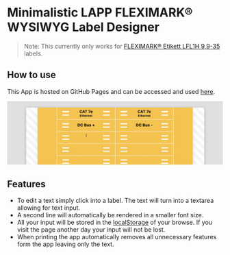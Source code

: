 # Minimalistic LAPP FLEXIMARK® WYSIWYG Label Designer


> Note: This currently only works for [FLEXIMARK® Etikett LFL1H 9,9-35](https://www.lappkabel.de/produkte/online-kataloge-shop/kennzeichnungssysteme/fleximark-laserdruck-etiketten/kabel-und-einzeladerkennzeichnung/fleximark-kabeletikett-lfl.html) labels.

## How to use

This App is hosted on GitHub Pages and can be accessed and used [here](https://robin7331.github.io/open-lapp-flexi/).

![header image showing prefilled labels](https://github.com/robin7331/open-lapp-flexi/blob/main/readme/header.jpg?raw=true)

## Features

- To edit a text simply click into a label. The text will turn into a textarea allowing for text input.
- A second line will automatically be rendered in a smaller font size. 
- All your input will be stored in the [localStorage](https://developer.mozilla.org/en-US/docs/Web/API/Window/localStorage?retiredLocale=de) of your browse. If you visit the page another day your input will not be lost. 
- When printing the app automatically removes all unnecessary features form the app leaving only the text.